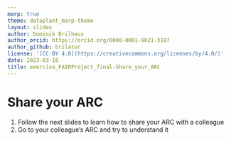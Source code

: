 ```yaml
---
marp: true
theme: dataplant_marp-theme
layout: slides
author: Dominik Brilhaus
author_orcid: https://orcid.org/0000-0001-9021-3197
author_github: brilator
license: '[CC-BY 4.0](https://creativecommons.org/licenses/by/4.0/)'
date: 2023-03-16
title: exercise_FAIRProject_final-Share_your_ARC
---
```


# Share your ARC

1. Follow the next slides to learn how to share your ARC with a colleague
2. Go to your colleague’s ARC and try to understand it
